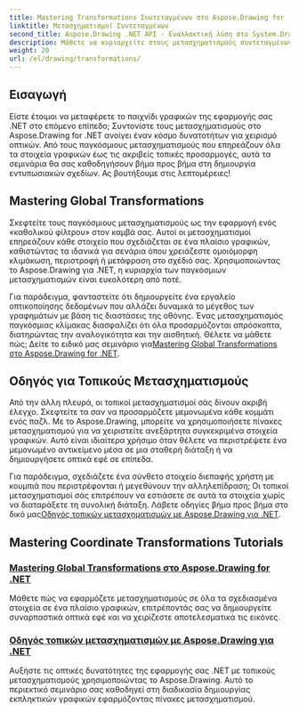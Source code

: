 ```yaml
---
title: Mastering Transformations Συντεταγμένων στο Aspose.Drawing for .NET
linktitle: Μετασχηματισμοί Συντεταγμένων
second_title: Aspose.Drawing .NET API - Εναλλακτική λύση στο System.Drawing.Common
description: Μάθετε να κυριαρχείτε στους μετασχηματισμούς συντεταγμένων με το Aspose.Drawing για .NET. Ανακαλύψτε πώς να εφαρμόσετε παγκόσμιους και τοπικούς μετασχηματισμούς για οπτική αριστεία.
weight: 20
url: /el/drawing/transformations/
---
```

## Εισαγωγή

Είστε έτοιμοι να μεταφέρετε το παιχνίδι γραφικών της εφαρμογής σας .NET στο επόμενο επίπεδο; Συντονίστε τους μετασχηματισμούς στο Aspose.Drawing for .NET ανοίγει έναν κόσμο δυνατοτήτων για χειρισμό οπτικών. Από τους παγκόσμιους μετασχηματισμούς που επηρεάζουν όλα τα στοιχεία γραφικών έως τις ακριβείς τοπικές προσαρμογές, αυτά τα σεμινάρια θα σας καθοδηγήσουν βήμα προς βήμα στη δημιουργία εντυπωσιακών σχεδίων. Ας βουτήξουμε στις λεπτομέρειες!

## Mastering Global Transformations

Σκεφτείτε τους παγκόσμιους μετασχηματισμούς ως την εφαρμογή ενός «καθολικού φίλτρου» στον καμβά σας. Αυτοί οι μετασχηματισμοί επηρεάζουν κάθε στοιχείο που σχεδιάζεται σε ένα πλαίσιο γραφικών, καθιστώντας τα ιδανικά για σενάρια όπου χρειάζεστε ομοιόμορφη κλιμάκωση, περιστροφή ή μετάφραση στο σχέδιό σας. Χρησιμοποιώντας το Aspose.Drawing για .NET, η κυριαρχία των παγκόσμιων μετασχηματισμών είναι ευκολότερη από ποτέ.

Για παράδειγμα, φανταστείτε ότι δημιουργείτε ένα εργαλείο οπτικοποίησης δεδομένων που αλλάζει δυναμικά το μέγεθος των γραφημάτων με βάση τις διαστάσεις της οθόνης. Ένας μετασχηματισμός παγκόσμιας κλίμακας διασφαλίζει ότι όλα προσαρμόζονται απρόσκοπτα, διατηρώντας την αναλογικότητα και την αισθητική. Θέλετε να μάθετε πώς; Δείτε το ειδικό μας σεμινάριο για[Mastering Global Transformations στο Aspose.Drawing for .NET](./mastering-global-transformations/).

## Οδηγός για Τοπικούς Μετασχηματισμούς

Από την άλλη πλευρά, οι τοπικοί μετασχηματισμοί σάς δίνουν ακριβή έλεγχο. Σκεφτείτε τα σαν να προσαρμόζετε μεμονωμένα κάθε κομμάτι ενός παζλ. Με το Aspose.Drawing, μπορείτε να χρησιμοποιήσετε πίνακες μετασχηματισμού για να χειριστείτε ανεξάρτητα συγκεκριμένα στοιχεία γραφικών. Αυτό είναι ιδιαίτερα χρήσιμο όταν θέλετε να περιστρέψετε ένα μεμονωμένο αντικείμενο μέσα σε μια σταθερή διάταξη ή να δημιουργήσετε οπτικά εφέ σε επίπεδα.

 Για παράδειγμα, σχεδιάζετε ένα σύνθετο στοιχείο διεπαφής χρήστη με κουμπιά που περιστρέφονται ή μεγεθύνουν την αλληλεπίδραση; Οι τοπικοί μετασχηματισμοί σάς επιτρέπουν να εστιάσετε σε αυτά τα στοιχεία χωρίς να διαταράξετε τη συνολική διάταξη. Λάβετε οδηγίες βήμα προς βήμα στο δικό μας[Οδηγός τοπικών μετασχηματισμών με Aspose.Drawing για .NET](./guide-to-local-transformation/).

## Mastering Coordinate Transformations Tutorials
### [Mastering Global Transformations στο Aspose.Drawing for .NET](./mastering-global-transformations/)
Μάθετε πώς να εφαρμόζετε μετασχηματισμούς σε όλα τα σχεδιασμένα στοιχεία σε ένα πλαίσιο γραφικών, επιτρέποντάς σας να δημιουργείτε συναρπαστικά οπτικά εφέ και να χειρίζεστε αποτελεσματικά τις εικόνες.
### [Οδηγός τοπικών μετασχηματισμών με Aspose.Drawing για .NET](./guide-to-local-transformation/)
Αυξήστε τις οπτικές δυνατότητες της εφαρμογής σας .NET με τοπικούς μετασχηματισμούς χρησιμοποιώντας το Aspose.Drawing. Αυτό το περιεκτικό σεμινάριο σας καθοδηγεί στη διαδικασία δημιουργίας εκπληκτικών γραφικών εφαρμόζοντας πίνακες μετασχηματισμού.
